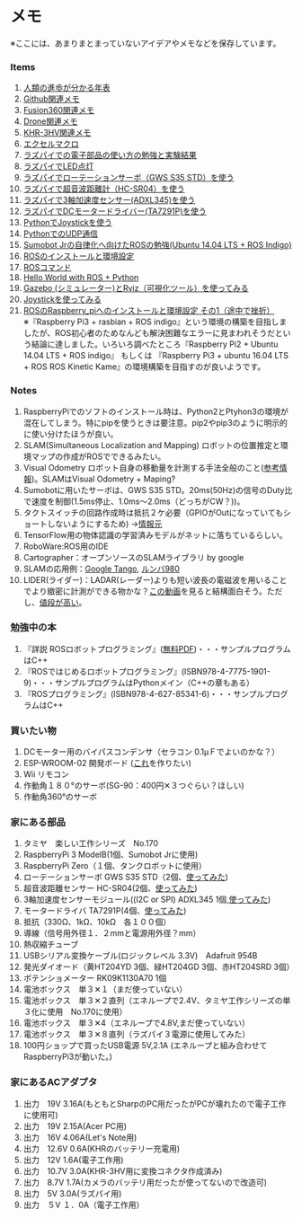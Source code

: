# メモ
※ここには、あまりまとまっていないアイデアやメモなどを保存しています。


### Items
1. [人類の進歩が分かる年表](History.md)  
1. [Github関連メモ](GitHub.md)
1. [Fusion360関連メモ](Fusion360.md)
1. [Drone関連メモ](Drone.md)
1. [KHR-3HV関連メモ](KHR-3HV)
1. [エクセルマクロ](Excel_Macro)
1. [ラズパイでの電子部品の使い方の勉強と実験結果](Parts_test/README.md)
  1. [ラズパイでLED点灯](Parts_test/LED/README.md)
  1. [ラズパイでローテーションサーボ（GWS S35 STD）を使う](Parts_test/gws_s35_std/README.md)
  1. [ラズパイで超音波距離計（HC-SR04）を使う](Parts_test/HC_SR04/README.md)
  1. [ラズパイで3軸加速度センサー(ADXL345)を使う](Parts_test/adxl345/README.md)
  1. [ラズパイでDCモータードライバー(TA7291P)を使う](Parts_test/ta7291p/README.md)
  1. [PythonでJoystickを使う](Parts_test/joystick/README.md)
  1. [PythonでのUDP通信](Parts_test/udp/README.md)
1. [Sumobot Jrの自律化へ向けたROSの勉強(Ubuntu 14.04 LTS + ROS Indigo)](ROS/README.md)
  1. [ROSのインストールと環境設定](ROS/ros_install.md)  
  1. [ROSコマンド](ROS/ros_command.md)  
  1. [Hello World with ROS + Python](ROS/src/ros_start/README.md)
  1. [Gazebo (シミュレーター)とRviz（可視化ツール）を使ってみる](ROS/gazebo_Rviz.md)
  1. [Joystickを使ってみる](ROS/Joystick.md)
1. [ROSのRaspberry_piへのインストールと環境設定 その1（途中で挫折）](ROS_Raspi/ros_install_in_rasbian_rasbian_jessie.md)  
    ※『Raspberry Pi3 + rasbian + ROS indigo』という環境の構築を目指しましたが、ROS初心者のためなんども解決困難なエラーに見まわれそうだという結論に達しました。いろいろ調べたところ『Raspberry Pi2 + Ubuntu 14.04 LTS + ROS indigo』 もしくは 『Raspberry Pi3 + ubuntu 16.04 LTS + ROS ROS Kinetic Kame』の環境構築を目指すのが良いようです。  


### Notes
1. RaspberryPiでのソフトのインストール時は、Python2とPtyhon3の環境が混在してしまう。特にpipを使うときは要注意。pip2やpip3のように明示的に使い分けたほうが良い。  
1. SLAM(Simultaneous Localization and Mapping) ロボットの位置推定と環境マップの作成がROSでできるみたい。
1. Visual Odometry ロボット自身の移動量を計測する手法全般のこと([参考情報](https://medium.com/@NegativeMind/opencv%E3%81%A7%E3%82%AB%E3%83%A1%E3%83%A9%E7%94%BB%E5%83%8F%E3%81%8B%E3%82%89%E8%87%AA%E5%B7%B1%E4%BD%8D%E7%BD%AE%E8%AA%8D%E8%AD%98-visual-odometry-7a983cf64127#.2v97o6ir2))。SLAMはVisual Odometry + Maping?
1. Sumobotに用いたサーボは、GWS S35 STD。20ms(50Hz)の信号のDuty比で速度を制御(1.5ms停止、1.0ms～2.0ms（どっちがCW？))。
1. タクトスイッチの回路作成時は抵抗２ケ必要（GPIOがOutになっていてもショートしないようにするため) →[情報元](https://tool-lab.com/make/raspberrypi-startup-22/)
1. TensorFlow用の物体認識の学習済みモデルがネットに落ちているらしい。
1. RoboWare:ROS用のIDE
1. Cartographer：オープンソースのSLAMライブラリ by google  
1. SLAMの応用例：[Google Tango](https://get.google.com/tango/), [ルンバ980](http://trendy.nikkeibp.co.jp/article/pickup/20151002/1066839/?P=5&rt=nocnt)  
1. LIDER(ライダー)：LADAR(レーダー)よりも短い波長の電磁波を用いることでより緻密に計測ができる物かな？[この動画](https://www.youtube.com/watch?v=gCpCGkwwy8I)を見ると結構面白そう。ただし、[値段が高い](http://www.robotshop.com/jp/ja/lidar.html)。  

### 勉強中の本
1. 『詳説 ROSロボットプログラミング』([無料PDF](http://irvs.github.io/rosbook_jp/))・・・サンプルプログラムはC++  
1. 『ROSではじめるロボットプログラミング』(ISBN978-4-7775-1901-9)・・・サンプルプログラムはPythonメイン（C++の章もある）  
1. 『ROSプログラミング』(ISBN978-4-627-85341-6)・・・サンプルプログラムはC++  

### 買いたい物
1. DCモーター用のバイパスコンデンサ（セラコン 0.1μＦでよいのかな？）
1. ESP-WROOM-02 開発ボード ([これ](http://goji2100.com/blog/?p=534#comment-13214)を作りたい)
1. Wii リモコン
1. 作動角１８０°のサーボ(SG-90：400円✕３つぐらい？ほしい)
1. 作動角360°のサーボ

### 家にある部品
1. タミヤ　楽しい工作シリーズ　No.170
1. RaspberryPi 3 ModelB(1個、Sumobot Jrに使用)
1. RaspberryPi Zero（１個、タンクロボットに使用）
1. ローテーションサーボ GWS S35 STD（2個、[使ってみた](Parts_test/Rotation_servo/README.md))  
1. 超音波距離センサー HC-SR04(2個、[使ってみた](Parts_test/HC_SR04/README.md))
1. 3軸加速度センサーモジュール((I2C or SPI) ADXL345 1個,[使ってみた](Parts_test/adxl345/README.md))  
1. モータードライバ TA7291P(4個、[使ってみた](Parts_test/ta7291p/README.md))
1. 抵抗（330Ω、1kΩ、10kΩ　各１００個）
1. 導線（信号用外径１．２mmと電源用外径？mm）
1. 熱収縮チューブ
1. USBシリアル変換ケーブル(ロジックレベル 3.3V)　Adafruit 954B  
1. 発光ダイオード（黄HT204YD 3個、緑HT204GD 3個、赤HT204SRD 3個）
1. ポテンショメーター RK09K1130A70 1個
1. 電池ボックス　単３✕１（まだ使っていない）
1. 電池ボックス　単３✕２直列（エネループで2.4V、タミヤ工作シリーズの単３化に使用　No.170に使用）
1. 電池ボックス　単３✕4（エネループで4.8V,まだ使っていない）
1. 電池ボックス　単３✕８直列（ラズパイ３電源に使用してみた）
1. 100円ショップで買ったUSB電源 5V,2.1A (エネループと組み合わせてRaspberryPi3が動いた。)

### 家にあるACアダプタ
1. 出力　19V 3.16A(もともとSharpのPC用だったがPCが壊れたので電子工作に使用可)
1. 出力　19V 2.15A(Acer PC用)
1. 出力　16V 4.06A(Let's Note用)
1. 出力　12.6V 0.6A(KHRのバッテリー充電用)
1. 出力　12V 1.6A(電子工作用)
1. 出力　10.7V 3.0A(KHR-3HV用に変換コネクタ作成済み)
1. 出力　8.7V 1.7A(カメラのバッテリ用だったが使ってないので改造可)　
1. 出力　5V 3.0A(ラズパイ用)
1. 出力　５V １．0A（電子工作用）
